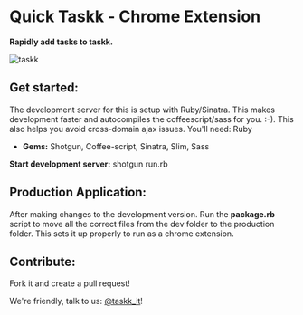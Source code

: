 Quick Taskk - Chrome Extension
===================

**Rapidly add tasks to taskk.** 


![taskk](https://taskk.it/assets/taskk_solo-cc2ced6a626b693e33b96697e32f8e88.png)

Get started:
------------
The development server for this is setup with Ruby/Sinatra. This makes development faster and autocompiles the coffeescript/sass for you. :-). This also helps you avoid cross-domain ajax issues.
You'll need:
Ruby
+ **Gems:** Shotgun, Coffee-script, Sinatra, Slim, Sass

**Start development server:**
shotgun run.rb


Production Application:
------------------------
After making changes to the development version. Run the **package.rb** script to move all the correct files from the dev folder to the production folder. This sets it up properly to run as a chrome extension.

Contribute:
---------------------
Fork it and create a pull request!

We're friendly, talk to us: [@taskk_it](http://twitter.com/taskkit)!
